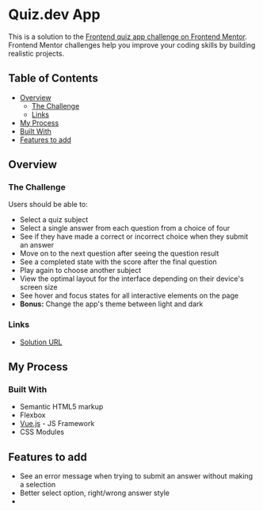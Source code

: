 # Quiz.dev App

This is a solution to the [Frontend quiz app challenge on Frontend Mentor](https://www.frontendmentor.io/challenges/frontend-quiz-app-BE7xkzXQnU). Frontend Mentor challenges help you improve your coding skills by building realistic projects.

## Table of Contents

- [Overview](#overview)
  - [The Challenge](#the-challenge)
  - [Links](#links)
- [My Process](#my-process)
- [Built With](#built-with)
- [Features to add](#features-to-add)

## Overview

### The Challenge

Users should be able to:

- Select a quiz subject
- Select a single answer from each question from a choice of four
- See if they have made a correct or incorrect choice when they submit an answer
- Move on to the next question after seeing the question result
- See a completed state with the score after the final question
- Play again to choose another subject
- View the optimal layout for the interface depending on their device's screen size
- See hover and focus states for all interactive elements on the page
- **Bonus:** Change the app's theme between light and dark

### Links

- [Solution URL](https://github.com/advn1/quiz-app-typescript)

## My Process

### Built With

- Semantic HTML5 markup
- Flexbox
- [Vue.js](https://vuejs.org/) - JS Framework
- CSS Modules

## Features to add

- See an error message when trying to submit an answer without making a selection
- Better select option, right/wrong answer style
- 
